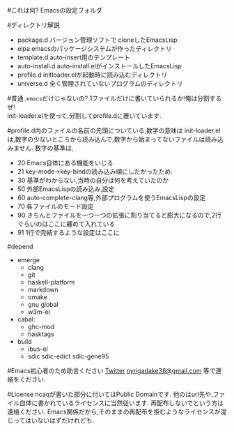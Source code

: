 #これは何?
Emacsの設定フォルダ

#ディレクトリ解説
+ package.d バージョン管理ソフトで cloneしたEmacsLisp
+ elpa emacsのパッケージシステムが作ったディレクトリ
+ template.d auto-insert用のテンプレート
+ auto-install.d auto-install.elがインストールしたEmacsLisp
+ profile.d initloader.elが起動時に読み込むディレクトリ
+ universe.d 全く管理されていないプログラムのディレクトリ

#普通`.emacs`だけじゃないの?
1ファイルだけに書いていられるか!俺は分割するぜ!  
init-loader.elを使って,分割してprofile.dに置いています.

#profile.d内のファイルの名前の先頭についている,数字の意味は
init-loader.elは,数字の少ないところから読み込んで,数字から始まってないファイルは読み込みません.
数字の基準は,

* 20 Emacs自体にある機能をいじる
* 21 key-mode->key-bindの読み込み順にしたかったため.
* 30 基準がわからない,当時の自分は何を考えていたのか
* 50 外部EmacsLispの読み込み,設定
* 60 auto-complete-clang等,外部プログラムを使うEmacsLispの設定
* 70 各ファイルのモード設定
* 90 きちんとファイルを一つ一つの拡張に割り当てると膨大になるので,2行ぐらいのはここに纏めて入れている
* 91 1行で完結するような設定はここに

#depend
* emerge
  * clang
  * git
  * haskell-platform
  * markdown
  * omake
  * gnu global
  * w3m-el
* cabal:
  * ghc-mod
  * hasktags
* build
  * ibus-el
  * sdic sdic-edict sdic-gene95

#Emacs初心者のため助言ください
[Twitter](https://twitter.com/ncaq)
<nyrigadake38@gmail.com>
等で連絡をください.

#License
ncaqが書いた部分に付いてはPublic Domainです.
他のはurl先や,ファイル自体に書かれているライセンスに当然従います.
再配布しないでという方は連絡ください.
Emacs関係だから,そのままの再配布を拒むようなライセンスが混じってはいないはずだけれども.
